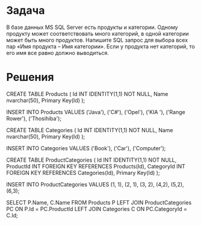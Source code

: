 # Задача
В базе данных MS SQL Server есть продукты и категории. Одному продукту может соответствовать много категорий, в одной категории может быть много продуктов. Напишите SQL запрос для выбора всех пар «Имя продукта – Имя категории». Если у продукта нет категорий, то его имя все равно должно выводиться.

# Решения
CREATE TABLE Products (
	Id INT  IDENTITY(1,1) NOT NULL,
	Name nvarchar(50),
	Primary Key(Id)
);

INSERT INTO Products
VALUES
	('Java'),
	('C#'),
	('Opel'),
	('KIA '),
	('Range Rower'),
	('Thosihiba');

CREATE TABLE Categories (
	Id INT  IDENTITY(1,1) NOT NULL,
	Name nvarchar(50),
	Primary Key(Id)
);

INSERT INTO Categories
VALUES
	('Book'),
	('Car'),
	('Computer');

CREATE TABLE ProductCategories (
    Id INT  IDENTITY(1,1) NOT NULL,
	ProductId INT FOREIGN KEY REFERENCES Products(Id),
	CategoryId INT FOREIGN KEY REFERENCES Categories(Id),
	Primary Key(Id)
);

INSERT INTO ProductCategories
VALUES
	(1, 1),
	(2, 1),
	(3, 2),
	(4,2),
	(5,2),
	(6,3);

SELECT P.Name, C.Name
FROM Products P
LEFT JOIN ProductCategories PC
	ON P.Id = PC.ProductId
LEFT JOIN Categories C
	ON PC.CategoryId = C.Id;
